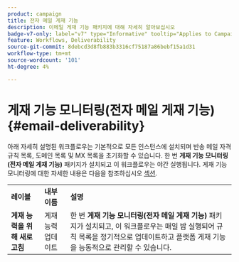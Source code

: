 ```yaml
---
product: campaign
title: 전자 메일 게재 기능
description: 이메일 게재 기능 패키지에 대해 자세히 알아보십시오
badge-v7-only: label="v7" type="Informative" tooltip="Applies to Campaign Classic v7 only"
feature: Workflows, Deliverability
source-git-commit: 8debcd3d8fb883b3316cf75187a86bebf15a1d31
workflow-type: tm+mt
source-wordcount: '101'
ht-degree: 4%

---
```



# 게재 기능 모니터링(전자 메일 게재 기능){#email-deliverability}



아래 자세히 설명된 워크플로우는 기본적으로 모든 인스턴스에 설치되며 반송 메일 자격 규칙 목록, 도메인 목록 및 MX 목록을 초기화할 수 있습니다. 한 번 **게재 기능 모니터링(전자 메일 게재 기능)** 패키지가 설치되고 이 워크플로우는 야간 실행됩니다. 게재 기능 모니터링에 대한 자세한 내용은 다음을 참조하십시오 [섹션](../../delivery/using/about-deliverability.md).

<table> 
 <tbody> 
  <tr> 
   <td> <strong>레이블</strong><br /> </td> 
   <td> <strong>내부 이름</strong><br /> </td> 
   <td> <strong>설명</strong><br /> </td> 
  </tr> 
  <tr> 
   <td> <strong>게재 능력을 위해 새로 고침</strong><br /> </td> 
   <td> <span class="uicontrol">게재능력업데이트</span> <br /> </td> 
   <td>  한 번 <strong>게재 기능 모니터링(전자 메일 게재 기능)</strong> 패키지가 설치되고, 이 워크플로우는 매일 밤 실행되어 규칙 목록을 정기적으로 업데이트하고 플랫폼 게재 기능을 능동적으로 관리할 수 있습니다.<br /> </td> 
  </tr> 
 </tbody> 
</table>

